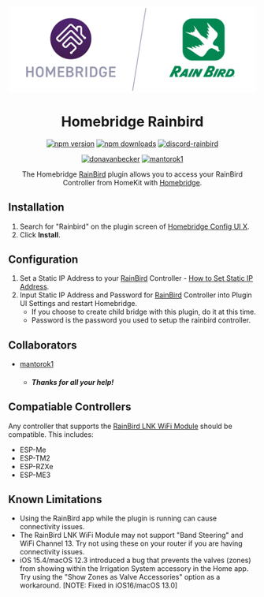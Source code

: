 <span align="center">

<a href="https://github.com/homebridge/verified/blob/master/verified-plugins.json"><img alt="homebridge-verified" src="https://raw.githubusercontent.com/donavanbecker/homebridge-rainbird/latest/rainbird/Homebridge_x_Rainbird.svg?sanitize=true" width="500px"></a>

# Homebridge Rainbird

<a href="https://www.npmjs.com/package/homebridge-rainbird"><img title="npm version" src="https://badgen.net/npm/v/homebridge-rainbird?icon=npm&label" ></a>
<a href="https://www.npmjs.com/package/homebridge-rainbird"><img title="npm downloads" src="https://badgen.net/npm/dt/homebridge-rainbird?label=downloads" ></a>
<a href="https://discord.gg/8fpZA4S"><img title="discord-rainbird" src="https://badgen.net/discord/online-members/8fpZA4S?icon=discord&label=discord" ></a>

<a href="https://paypal.me/donavanbecker"><img title="donavanbecker" src="https://badgen.net/badge/donavanbecker/paypal/yellow" ></a>
<a href="https://paypal.me/Mantorok1"><img title="mantorok1" src="https://badgen.net/badge/mantorok1/paypal/yellow" ></a>

<p>The Homebridge <a href="https://rainbird.com">RainBird</a> 
plugin allows you to access your RainBird Controller from HomeKit with
  <a href="https://homebridge.io">Homebridge</a>. 
</p>

</span>

## Installation

1. Search for "Rainbird" on the plugin screen of [Homebridge Config UI X](https://github.com/oznu/homebridge-config-ui-x).
2. Click **Install**.

## Configuration

1. Set a Static IP Address to your [RainBird](https://www.rainbird.com) Controller - [How to Set Static IP Address](https://www.howtogeek.com/184310/ask-htg-should-i-be-setting-static-ip-addresses-on-my-router/).
2. Input Static IP Address and Password for [RainBird](https://www.rainbird.com) Controller into Plugin UI Settings and restart Homebridge.
    - If you choose to create child bridge with this plugin, do it at this time.
    - Password is the password you used to setup the rainbird controller.

## Collaborators

 - [mantorok1](https://github.com/mantorok1)
    - ##### Thanks for all your help!

## Compatiable Controllers

Any controller that supports the [RainBird LNK WiFi Module](https://www.rainbird.com/products/lnk-wifi-module) should be compatible. This includes:
- ESP-Me
- ESP-TM2
- ESP-RZXe
- ESP-ME3

## Known Limitations
- Using the RainBird app while the plugin is running can cause connectivity issues.
- The RainBird LNK WiFi Module may not support "Band Steering" and WiFi Channel 13. Try not using these on your router if you are having connectivity issues.
- iOS 15.4/macOS 12.3 introduced a bug that prevents the valves (zones) from showing within the Irrigation System accessory in the Home app. Try using the "Show Zones as Valve Accessories" option as a workaround. [NOTE: Fixed in iOS16/macOS 13.0]